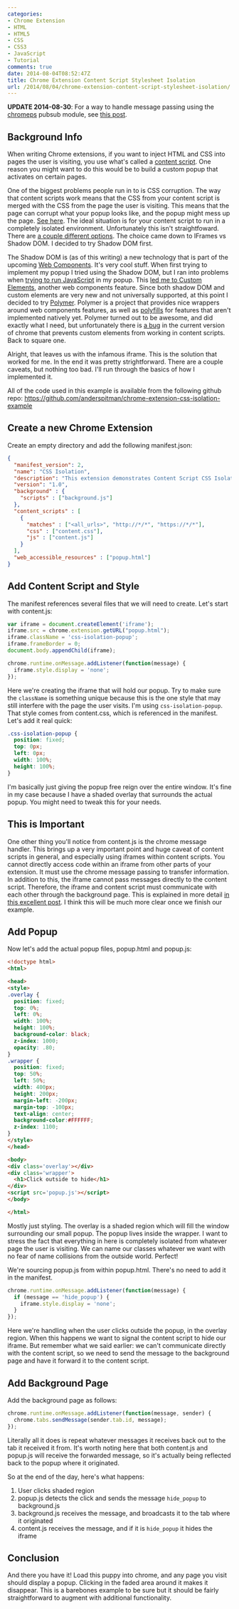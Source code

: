 ```yaml
---
categories:
- Chrome Extension
- HTML
- HTML5
- CSS
- CSS3
- JavaScript
- Tutorial
comments: true
date: 2014-08-04T08:52:47Z
title: Chrome Extension Content Script Stylesheet Isolation
url: /2014/08/04/chrome-extension-content-script-stylesheet-isolation/
---
```


**UPDATE 2014-08-30**: For a way to handle message passing using the 
[chromeps](https://github.com/anderspitman/chromeps) pubsub module, see
[this post](http://anderspitman.com/blog/2014/08/30/chrome-extension-pubsub/).

## Background Info

When writing Chrome extensions, if you want to inject HTML and CSS into pages the user is
visiting, you use what's called a
[content script](https://developer.chrome.com/extensions/content_scripts).
One reason you might want to do this would be to build a custom popup
that activates on certain pages.

One of the biggest problems people run in to is CSS corruption. The way that content
scripts work means that the CSS from your content script is merged with the CSS
from the page the user is visiting. This means that the page can corrupt what
your popup looks like, and the popup might mess up the page.
[See here](http://stackoverflow.com/q/12783217/943814).
The ideal
situation is for your content script to run in a completely isolated environment.
Unfortunately this isn't straightfoward. There are 
[a couple different options](http://stackoverflow.com/a/20241247/943814). The choice came down to IFrames vs Shadow DOM. I decided to try
Shadow DOM first.

The Shadow DOM is (as of this writing) a new technology that is part of the upcoming
[Web Components](http://webcomponents.org/). It's very cool stuff.
When first trying to implement my popup I tried using the Shadow DOM, but I ran into 
problems when 
[trying to run JavaScript](http://stackoverflow.com/q/25048359/943814)
in my popup. This
[led me to Custom Elements](http://stackoverflow.com/a/25053376/943814),
another web components feature. Since both shadow DOM and custom elements are very new
and not universally supported, at this point I decided to try 
[Polymer](http://www.polymer-project.org/).
Polymer is a project that provides nice wrappers around web components features, as well
as 
[polyfills](http://remysharp.com/2010/10/08/what-is-a-polyfill/) for features that aren't
implemented natively yet. Polymer turned out to be awesome, and did exactly what
I need, but unfortunately there is 
[a bug](https://code.google.com/p/chromium/issues/detail?id=390807)
in the current version of chrome that
prevents custom elements from working in content scripts. Back to square one.

Alright, that leaves us with the infamous iframe. This is the solution that
worked for me. In the end it was pretty strightforward. There are a couple
caveats, but nothing too bad. I'll run through the basics of how I implemented
it.

All of the code used in this example is available from the following github repo:
https://github.com/anderspitman/chrome-extension-css-isolation-example

## Create a new Chrome Extension

Create an empty directory and add the following manifest.json:

```json
{
  "manifest_version": 2,
  "name": "CSS Isolation",
  "description": "This extension demonstrates Content Script CSS Isolation",
  "version": "1.0",
  "background" : {
    "scripts" : ["background.js"]
  },
  "content_scripts" : [
    {
      "matches" : ["<all_urls>", "http://*/*", "https://*/*"],
      "css" : ["content.css"],
      "js" : ["content.js"]
    }
  ],
  "web_accessible_resources" : ["popup.html"]
}
```

## Add Content Script and Style

The manifest references several files that we will need to create. Let's start
with content.js:

```javascript content.js
var iframe = document.createElement('iframe');
iframe.src = chrome.extension.getURL("popup.html");
iframe.className = 'css-isolation-popup';
iframe.frameBorder = 0;
document.body.appendChild(iframe);

chrome.runtime.onMessage.addListener(function(message) {
  iframe.style.display = 'none';
});
```

Here we're creating the iframe that will hold our popup. Try to make sure the
`className` is something unique because this is the one style that may
still interfere with the page the user visits. I'm using `css-isolation-popup`.
That style comes from content.css, which is referenced in the manifest. Let's
add it real quick:

```css content.css
.css-isolation-popup {
  position: fixed;
  top: 0px;
  left: 0px;
  width: 100%;
  height: 100%;
}
```

I'm basically just giving the popup free reign over the entire window. It's fine in
my case because I have a shaded overlay that surrounds the actual popup. You might need
to tweak this for your needs.

## This is Important

One other thing you'll notice from content.js is the chrome message handler.
This brings up a very important point and huge caveat of content scripts in
general, and especially using iframes within content scripts. You cannot
directly access code within an iframe from other parts of your extension.
It must use the chrome message
passing to transfer information. In addition to this, the iframe
cannot pass messages directly to the content script. Therefore, the
iframe and content script must communicate with each other through
the background page. This is explained in more detail
[in this excellent post](http://www.sitepoint.com/chrome-extensions-bridging-the-gap-between-layers/).
I think this will be much more clear once we finish our example.

## Add Popup

Now let's add the actual popup files, popup.html and popup.js:

```html popup.html
<!doctype html>
<html>

<head>
<style>
.overlay {
  position: fixed;
  top: 0%;
  left: 0%;
  width: 100%;
  height: 100%;
  background-color: black;
  z-index: 1000;
  opacity: .80;
}
.wrapper {
  position: fixed;
  top: 50%;
  left: 50%;
  width: 400px;
  height: 200px;
  margin-left: -200px;
  margin-top: -100px;
  text-align: center;
  background-color:#FFFFFF;
  z-index: 1100;
}
</style>
</head>

<body>
<div class='overlay'></div>
<div class='wrapper'>
  <h1>Click outside to hide</h1>
</div>
<script src='popup.js'></script>
</body>

</html>
```

Mostly just styling. The overlay is a shaded region which will fill the window
surrounding our small popup. The popup lives inside the wrapper. I want to stress the
fact that everything in here is completely isolated from whatever page the user
is visiting. We can name our classes whatever we want with no fear of
name collisions from the outside world. Perfect!

We're sourcing popup.js from within popup.html. There's no need to
add it in the manifest.

```javascript popup.js
chrome.runtime.onMessage.addListener(function(message) {
  if (message == 'hide_popup') {
    iframe.style.display = 'none';
  }
});
```

Here we're handling when the user clicks outside the popup, in the overlay
region. When this happens we want to signal the content script to hide
our iframe. But remember what we said earlier: we can't communicate
directly with the content script, so we need to send the message to
the background page and have it forward it to the content script.

## Add Background Page

Add the background page as follows:

```javascript background.js
chrome.runtime.onMessage.addListener(function(message, sender) {
  chrome.tabs.sendMessage(sender.tab.id, message);
});
```

Literally all it does is repeat whatever messages it receives back out to the
tab it received it from. It's worth noting here that both content.js and 
popup.js will receive the forwarded message, so it's actually being
reflected back to the popup where it originated.

So at the end of the day, here's what happens:

1. User clicks shaded region
2. popup.js detects the click and sends the message `hide_popup` to background.js
3. background.js receives the message, and broadcasts it to the tab where it originated
4. content.js receives the message, and if it is `hide_popup` it hides the iframe

## Conclusion

And there you have it! Load this puppy into chrome, and any page you visit should
display a popup. Clicking in the faded area around it makes it disappear.
This is a barebones example to be sure but it should
be fairly straightforward to augment with additional functionality.

